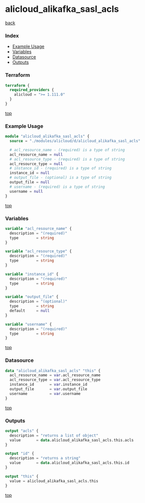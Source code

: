 # alicloud_alikafka_sasl_acls

[back](../alicloud.md)

### Index

- [Example Usage](#example-usage)
- [Variables](#variables)
- [Datasource](#datasource)
- [Outputs](#outputs)

### Terraform

```terraform
terraform {
  required_providers {
    alicloud = ">= 1.111.0"
  }
}
```

[top](#index)

### Example Usage

```terraform
module "alicloud_alikafka_sasl_acls" {
  source = "./modules/alicloud/d/alicloud_alikafka_sasl_acls"

  # acl_resource_name - (required) is a type of string
  acl_resource_name = null
  # acl_resource_type - (required) is a type of string
  acl_resource_type = null
  # instance_id - (required) is a type of string
  instance_id = null
  # output_file - (optional) is a type of string
  output_file = null
  # username - (required) is a type of string
  username = null
}
```

[top](#index)

### Variables

```terraform
variable "acl_resource_name" {
  description = "(required)"
  type        = string
}

variable "acl_resource_type" {
  description = "(required)"
  type        = string
}

variable "instance_id" {
  description = "(required)"
  type        = string
}

variable "output_file" {
  description = "(optional)"
  type        = string
  default     = null
}

variable "username" {
  description = "(required)"
  type        = string
}
```

[top](#index)

### Datasource

```terraform
data "alicloud_alikafka_sasl_acls" "this" {
  acl_resource_name = var.acl_resource_name
  acl_resource_type = var.acl_resource_type
  instance_id       = var.instance_id
  output_file       = var.output_file
  username          = var.username
}
```

[top](#index)

### Outputs

```terraform
output "acls" {
  description = "returns a list of object"
  value       = data.alicloud_alikafka_sasl_acls.this.acls
}

output "id" {
  description = "returns a string"
  value       = data.alicloud_alikafka_sasl_acls.this.id
}

output "this" {
  value = alicloud_alikafka_sasl_acls.this
}
```

[top](#index)